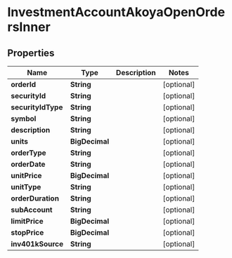 

# InvestmentAccountAkoyaOpenOrdersInner


## Properties

| Name | Type | Description | Notes |
|------------ | ------------- | ------------- | -------------|
|**orderId** | **String** |  |  [optional] |
|**securityId** | **String** |  |  [optional] |
|**securityIdType** | **String** |  |  [optional] |
|**symbol** | **String** |  |  [optional] |
|**description** | **String** |  |  [optional] |
|**units** | **BigDecimal** |  |  [optional] |
|**orderType** | **String** |  |  [optional] |
|**orderDate** | **String** |  |  [optional] |
|**unitPrice** | **BigDecimal** |  |  [optional] |
|**unitType** | **String** |  |  [optional] |
|**orderDuration** | **String** |  |  [optional] |
|**subAccount** | **String** |  |  [optional] |
|**limitPrice** | **BigDecimal** |  |  [optional] |
|**stopPrice** | **BigDecimal** |  |  [optional] |
|**inv401kSource** | **String** |  |  [optional] |




